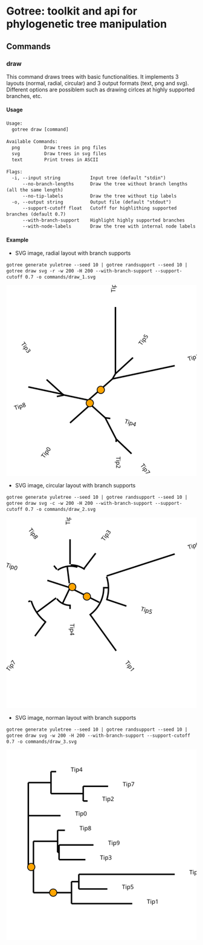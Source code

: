 # Gotree: toolkit and api for phylogenetic tree manipulation

## Commands

### draw
This command draws trees with basic functionalities. It implements 3 layouts (normal, radial, circular) and 3 output formats (text, png and svg). Different options are possiblem such as drawing cirlces at highly supported branches, etc.

#### Usage

```
Usage:
  gotree draw [command]

Available Commands:
  png         Draw trees in png files
  svg         Draw trees in svg files
  text        Print trees in ASCII

Flags:
  -i, --input string           Input tree (default "stdin")
      --no-branch-lengths      Draw the tree without branch lengths (all the same length)
      --no-tip-labels          Draw the tree without tip labels
  -o, --output string          Output file (default "stdout")
      --support-cutoff float   Cutoff for highlithing supported branches (default 0.7)
      --with-branch-support    Highlight highly supported branches
      --with-node-labels       Draw the tree with internal node labels
```

#### Example

* SVG image, radial layout with branch supports
```
gotree generate yuletree --seed 10 | gotree randsupport --seed 10 | gotree draw svg -r -w 200 -H 200 --with-branch-support --support-cutoff 0.7 -o commands/draw_1.svg
```

![radial svg](draw_1.svg)

* SVG image, circular layout with branch supports
```
gotree generate yuletree --seed 10 | gotree randsupport --seed 10 | gotree draw svg -c -w 200 -H 200 --with-branch-support --support-cutoff 0.7 -o commands/draw_2.svg
```

![circular svg](draw_2.svg)

* SVG image, norman layout with branch supports
```
gotree generate yuletree --seed 10 | gotree randsupport --seed 10 | gotree draw svg -w 200 -H 200 --with-branch-support --support-cutoff 0.7 -o commands/draw_3.svg
```

![circular svg](draw_3.svg)

